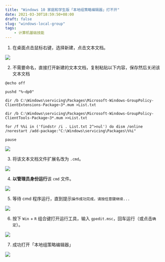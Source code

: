 ```yaml
---
title: "Windows 10 家庭和学生版「本地组策略编辑器」打不开"
date: 2021-03-30T18:59:50+08:00
draft: false
slug: "windows-local-group"
tags:
    - 计算机基础技能
---
```


1. 在桌面点击鼠标右键，选择新建，点击文本文档。

![](https://img2020.cnblogs.com/blog/2341884/202103/2341884-20210330184837932-1710594503.png)

2. 不需要命名，直接打开新建的文本文档，复制粘贴以下内容，保存然后关闭该文本文档

```
@echo off

pushd "%~dp0"

dir /b C:\Windows\servicing\Packages\Microsoft-Windows-GroupPolicy-ClientExtensions-Package~3*.mum >List.txt

dir /b C:\Windows\servicing\Packages\Microsoft-Windows-GroupPolicy-ClientTools-Package~3*.mum >>List.txt

for /f %%i in ('findstr /i . List.txt 2^>nul') do dism /online /norestart /add-package:"C:\Windows\servicing\Packages\%%i"

pause
```

![](https://img2020.cnblogs.com/blog/2341884/202103/2341884-20210330184900169-849110347.png)

3. 将该文本文档文件扩展名改为 `.cmd`。

![](https://img2020.cnblogs.com/blog/2341884/202103/2341884-20210330184915036-2087837800.png)

4. **以管理员身份运行**该 `cmd` 文件。

![](https://img2020.cnblogs.com/blog/2341884/202103/2341884-20210330184926356-2115979610.png)

5. 等待 cmd 程序运行，直到提示`操作成功完成，请按任意键继续...`

![](https://img2020.cnblogs.com/blog/2341884/202103/2341884-20210330184937710-2008615392.png)

6. 按下 `Win` + `R` 组合键打开运行工具，输入 `gpedit.msc`，回车运行（或点击`确定`）。

![](https://img2020.cnblogs.com/blog/2341884/202103/2341884-20210330184955869-197266587.png)

7. 成功打开「本地组策略编辑器」

![](https://img2020.cnblogs.com/blog/2341884/202103/2341884-20210330185007305-1972286635.png)